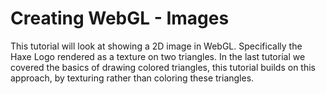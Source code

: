 # Creating WebGL - Images
This tutorial will look at showing a 2D image in WebGL. Specifically the Haxe Logo rendered as a texture on two triangles. 
In the last tutorial we covered the basics of drawing colored triangles, this tutorial builds on this approach, by texturing rather than coloring these triangles.

